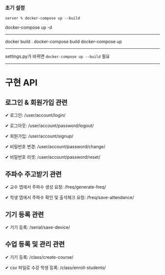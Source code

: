 
### 초기 설정

```shell
server % docker-compose up --build
```

docker-compose up -d

---

docker build .
docker-compose build
docker-compose up

---

settings.py가 바뀌면 `docker-compose up --build` 필요

---

# 구현 API

## 로그인 & 회원가입 관련
✔ 로그인: /user/account/login/

✔ 로그아웃: /user/account/password/logout/

✔ 회원가입: /user/account/signup/

✔ 비밀번호 변경: /user/account/password/change/

✔ 비밀번호 리셋: /user/account/password/reset/

## 주파수 주고받기 관련
✔ 교수 앱에서 주파수 생성 요청: /freq/generate-freq/

✔ 학생 앱에서 주파수 확인 및 출석체크 요청: /freq/save-attendance/

## 기기 등록 관련
✔ 기기 등록: /serial/save-device/


## 수업 등록 및 관리 관련
✔ 기기 등록: /class/create-course/

✔ csv 파일로 수강 학생 등록: /class/enroll-students/
